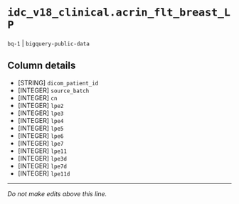# `idc_v18_clinical.acrin_flt_breast_LP`
`bq-1` | `bigquery-public-data`

## Column details
* [STRING]    `dicom_patient_id`
* [INTEGER]   `source_batch`
* [INTEGER]   `cn`
* [INTEGER]   `lpe2`
* [INTEGER]   `lpe3`
* [INTEGER]   `lpe4`
* [INTEGER]   `lpe5`
* [INTEGER]   `lpe6`
* [INTEGER]   `lpe7`
* [INTEGER]   `lpe11`
* [INTEGER]   `lpe3d`
* [INTEGER]   `lpe7d`
* [INTEGER]   `lpe11d`

-------------------------------------------------------------------------------
*Do not make edits above this line.*
